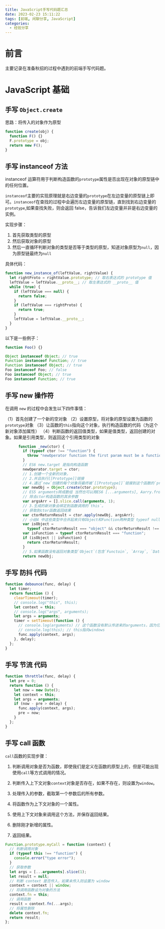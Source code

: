 ```yaml
---
title: JavaScript手写代码题汇总
date: 2023-02-23 15:11:22
tags: [前端, 闲聊分享, JavaScript]
categories:
  - 经验分享
---
```


# 前言

主要记录在准备秋招的过程中遇到的前端手写代码题。

# JavaScript 基础

## 手写 `Object.create`

思路：将传入的对象作为原型

```javascript
function create(obj) {
  function F() {}
  F.prototype = obj;
  return new F();
}
```

## 手写 instanceof 方法

instanceof 运算符用于判断构造函数的`prototype`属性是否出现在对象的原型链中的任何位置。

`instanceof`主要的实现原理就是右边变量的`prototype`在左边变量的原型链上即可。`instanceof`在查找的过程中会遍历左边变量的原型链，直到找到右边变量的`prototype`,如果查找失败，则会返回 false，告诉我们左边变量并非是右边变量的实例。

实现步骤：

1. 首先获取类型的原型
2. 然后获取对象的原型
3. 然后一直循环判断对象的类型是否等于类型的原型，知道对象原型为`null`，因为原型链最终为`null`

具体代码：

```javascript
function new_instance_of(leftValue, rightValue) {
  let rightProto = rightValue.prototype; // 取右表达式的 prototype 值
  leftValue = leftValue.__proto__; // 取左表达式的 __proto__ 值
  while (true) {
    if (leftValue === null) {
      return false;
    }
    if (leftValue === rightProto) {
      return true;
    }
    leftValue = leftValue.__proto__;
  }
}
```

以下是一些例子：

```javascript
function Foo() {}

Object instanceof Object; // true
Function instanceof Function; // true
Function instanceof Object; // true
Foo instanceof Foo; // false
Foo instanceof Object; // true
Foo instanceof Function; // true
```

## 手写 new 操作符

在调用 `new` 的过程中会发生以下四件事情：

（1）首先创建了一个新的空对象
（2）设置原型，将对象的原型设置为函数的`prototype`对象
（3）让函数的`this`指向这个对象，执行构造函数的代码（为这个新对象添加属性）
（4）判断函数的返回值类型，如果是值类型，返回创建的对象。如果是引用类型，则返回这个引用类型的对象

```javascript
      function _new(ctor) {
        if (typeof ctor !== "function") {
          throw "newOperator function the first param must be a function";
        }
        // ES6 new.target 是指向构造函数
        newOperator.target = ctor;
        // 1.创建一个全新的对象，
        // 2.并且执行[[Prototype]]链接
        // 4.通过`new`创建的每个对象将最终被`[[Prototype]]`链接到这个函数的`prototype`对象上。
        var newObj = Object.create(ctor.prototype);
        // ES5 arguments转成数组 当然也可以用ES6 [...arguments], Aarry.from(arguments);
        // 除去ctor构造函数的其余参数
        var argsArr = [].slice.call(arguments, 1);
        // 3.生成的新对象会绑定到函数调用的`this`。
        // 获取到ctor函数返回结果
        var ctorReturnResult = ctor.apply(newObj, argsArr);
        // 小结4 中这些类型中合并起来只有Object和Function两种类型 typeof null 也是'object'所以要不等于null，排除null
        var isObject =
          typeof ctorReturnResult === "object" && ctorReturnResult !== null;
        var isFunction = typeof ctorReturnResult === "function";
        if (isObject || isFunction) {
          return ctorReturnResult;
        }
        // 5.如果函数没有返回对象类型`Object`(包含`Functoin`, `Array`, `Date`, `RegExg`, `Error`)，那么`new`表达式中的函数调用会自动返回这个新的对象。
        return newObj;
```

## 手写 防抖 代码

```javascript
function debounce(func, delay) {
  let timer;
  return function () {
    clearTimeout(timer);
    // console.log("this", this);
    let context = this;
    // console.log("args", arguments);
    let args = arguments;
    timer = setTimeout(function () {
      // console.log(arguments) // 这个函数没有默认传进来的arguments，因为它并不是被监听事件调用的。
      // console.log(this); // this指向windows
      func.apply(context, args);
    }, delay);
  };
}
```

## 手写 节流 代码

```javascript
function throttle(func, delay) {
  let pre = 0;
  return function () {
    let now = new Date();
    let context = this;
    let args = arguments;
    if (now - pre > delay) {
      func.apply(context, args);
      pre = now;
    }
  };
}
```

## 手写 call 函数

`call`函数的实现步骤：

1. 判断调用对象是否为函数，即使我们是定义在函数的原型上的，但是可能出现使用`call`等方式调用的情况。

2. 判断传入上下文对象`context`对象是否存在，如果不存在，则设置为`window`。

3. 处理传入的参数，截取第一个参数后的所有参数。

4. 将函数作为上下文对象的一个属性。

5. 使用上下文对象来调用这个方法，并保存返回结果。

6. 删除刚才新增的属性。

7. 返回结果。

```javascript
Function.prototype.myCall = function (context) {
  // 判断调用对象
  if (typeof this !== "function") {
    console.error("type error");
  }
  // 获取参数
  let args = [...arguments].slice(1);
  let result = null;
  // 判断 context 是否传入，如果未传入则设置为 window
  context = context || window;
  // 将调用函数设为对象的方法
  context.fn = this;
  // 调用函数
  result = context.fn(...args);
  // 将属性删除
  delete context.fn;
  return result;
};
```
